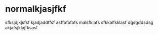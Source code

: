 # normalkjasjfkf
sfksjdjkjsfsf
kjadjaddffsf
asffafafafs
malsfklafs
sfkkalfsklasf
dgsgddsdsg
akjafsjklajfksasf